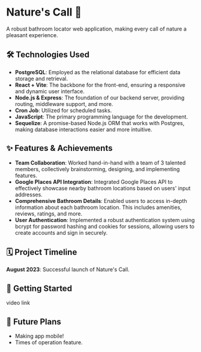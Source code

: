 # Nature's Call 🍃

A robust bathroom locator web application, making every call of nature a pleasant experience.

## 🛠 Technologies Used

- **PostgreSQL**: Employed as the relational database for efficient data storage and retrieval.
- **React + Vite**: The backbone for the front-end, ensuring a responsive and dynamic user interface.
- **Node.js & Express**: The foundation of our backend server, providing routing, middleware support, and more.
- **Cron Job**: Utilized for scheduled tasks.
- **JavaScript**: The primary programming language for the development.
- **Sequelize**: A promise-based Node.js ORM that works with Postgres, making database interactions easier and more intuitive.
  
## ✨ Features & Achievements

- **Team Collaboration**: Worked hand-in-hand with a team of 3 talented members, collectively brainstorming, designing, and implementing features.
- **Google Places API Integration**: Integrated Google Places API to effectively showcase nearby bathroom locations based on users' input addresses.
- **Comprehensive Bathroom Details**: Enabled users to access in-depth information about each bathroom location. This includes amenities, reviews, ratings, and more.
- **User Authentication**: Implemented a robust authentication system using bcrypt for password hashing and cookies for sessions, allowing users to create accounts and sign in securely.

## 🗓 Project Timeline

**August 2023**: Successful launch of Nature's Call.

## 🔧 Getting Started

video link 

## 🚀 Future Plans

- Making app mobile!
- Times of operation feature.
